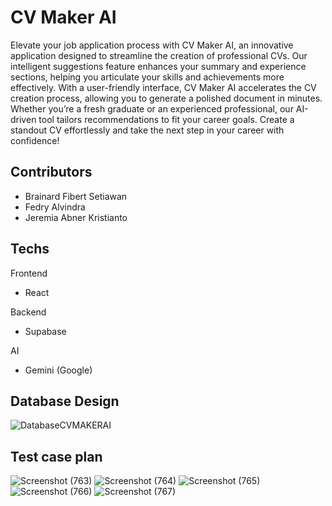 # CV Maker AI
Elevate your job application process with CV Maker AI, an innovative application designed to streamline the creation of professional CVs. Our intelligent suggestions feature enhances your summary and experience sections, helping you articulate your skills and achievements more effectively. With a user-friendly interface, CV Maker AI accelerates the CV creation process, allowing you to generate a polished document in minutes. Whether you’re a fresh graduate or an experienced professional, our AI-driven tool tailors recommendations to fit your career goals. Create a standout CV effortlessly and take the next step in your career with confidence!

## Contributors
- Brainard Fibert Setiawan
- Fedry Alvindra
- Jeremia Abner Kristianto

## Techs
Frontend
- React

Backend
- Supabase

AI
- Gemini (Google)

## Database Design
![DatabaseCVMAKERAI](https://github.com/user-attachments/assets/6d2ce3b5-cf4e-4689-8be2-3daea161f3fe)

## Test case plan
![Screenshot (763)](https://github.com/user-attachments/assets/7e74fd66-ece4-4563-b80d-f6ecd9d65401)
![Screenshot (764)](https://github.com/user-attachments/assets/72f50dec-2d3a-45bf-9c39-691addfdc4d5)
![Screenshot (765)](https://github.com/user-attachments/assets/a8ebbc87-f7c0-4a73-922b-c5fedf6de012)
![Screenshot (766)](https://github.com/user-attachments/assets/14660dce-f1ba-4433-a7bf-aca35964d6b6)
![Screenshot (767)](https://github.com/user-attachments/assets/5c94c4eb-d3d4-4bce-938f-a399f001352c)
